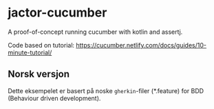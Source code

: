 # jactor-cucumber

A proof-of-concept running cucumber with kotlin and assertj.

Code based on tutorial: <https://cucumber.netlify.com/docs/guides/10-minute-tutorial/>

## Norsk versjon

Dette eksempelet er basert på noske `gherkin`-filer (*.feature) for BDD (Behaviour driven development).
